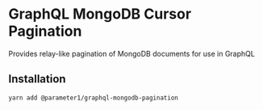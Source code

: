 # GraphQL MongoDB Cursor Pagination
Provides relay-like pagination of MongoDB documents for use in GraphQL

## Installation
```
yarn add @parameter1/graphql-mongodb-pagination
```
